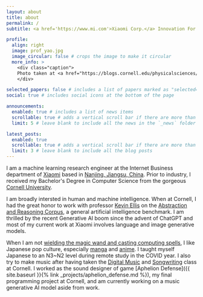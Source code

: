 ```yaml
---
layout: about
title: about
permalink: /
subtitle: <a href='https://www.mi.com'>Xiaomi Corp.</a> Innovation For Everyone.

profile:
  align: right
  image: prof_yao.jpg
  image_circular: false # crops the image to make it circular
  more_info: >
    <div class="caption">
    Photo taken at <a href="https://blogs.cornell.edu/physicalsciences/about/">Physical Science Building</a>, Cornell University. 2023/05/20 
    </div>

selected_papers: false # includes a list of papers marked as "selected={true}"
social: true # includes social icons at the bottom of the page

announcements:
  enabled: true # includes a list of news items
  scrollable: true # adds a vertical scroll bar if there are more than 3 news items
  limit: 5 # leave blank to include all the news in the `_news` folder

latest_posts:
  enabled: true
  scrollable: true # adds a vertical scroll bar if there are more than 3 new posts items
  limit: 3 # leave blank to include all the blog posts
---
```


I am a machine learning research engineer at the Internet Business department of [Xiaomi](https://www.mi.com) based in [Nanjing, Jiangsu, China](https://www.bing.com/maps?osid=44d1bde7-594f-4881-8353-504c54e7fd25&cp=31.971623~118.705022&lvl=16&pi=0&v=2&sV=2&form=S00027). Prior to industry, I received my Bachelor's Degree in Computer Science from the gorgeous [Cornell University](https://www.cs.cornell.edu).

I am broadly intersted in human and machine intelligence. When at Cornell, I had the great honor to work with professor [Kevin Ellis](https://www.cs.cornell.edu/~ellisk/) on the [Abstraction and Reasoning Corpus](https://github.com/fchollet/ARC), a general artificial intelligence benchmark. I am thrilled by the recent Generative AI boom since the advent of ChatGPT and most of my current work at Xiaomi involves language and image generative models.

When I am not [wielding the magic wand and casting computing spells](https://en.wikipedia.org/wiki/File:SICP_cover.jpg), I like Japanese pop culture, especially [manga](https://www.amazon.co.jp/%E3%81%9D%E3%82%8C%E3%81%A7%E3%82%82%E7%94%BA%E3%81%AF%E5%BB%BB%E3%81%A3%E3%81%A6%E3%81%84%E3%82%8B-%E5%85%AC%E5%BC%8F%E3%82%AC%E3%82%A4%E3%83%89%E3%83%96%E3%83%83%E3%82%AF%E5%BB%BB%E8%A6%A7%E6%9D%BF-%E3%83%A4%E3%83%B3%E3%82%B0%E3%82%AD%E3%83%B3%E3%82%B0%E3%82%B3%E3%83%9F%E3%83%83%E3%82%AF%E3%82%B9-%E7%9F%B3%E9%BB%92-%E6%AD%A3%E6%95%B0/dp/4785959606) and [anime](https://zombielandsaga.com/1st/index2.php). I taught myself Japanese to an N3~N2 level during remote study in the COVID year. I also try to make music after having taken the [Digital Music](https://classes.cornell.edu/browse/roster/FA22/class/MUSIC/1421) and [Songwriting](https://classes.cornell.edu/browse/roster/FA22/class/MUSIC/2111) class at Cornell. I worked as the sound designer of game [Aphelion Defense]({{ site.baseurl }}{% link _projects/aphelion_defense.md %}), my final programming project at Cornell, and am currently working on a music generative AI model aside from work.
